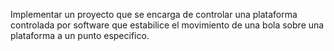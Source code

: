 Implementar un proyecto que se encarga de controlar
una plataforma controlada por software que estabilice el
movimiento de una bola sobre una plataforma a un punto
especifico.
